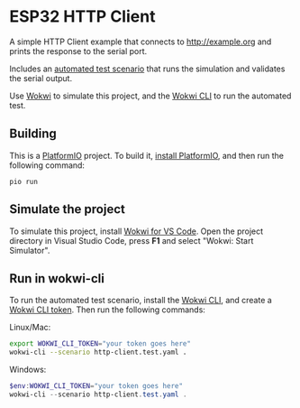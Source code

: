 # ESP32 HTTP Client

A simple HTTP Client example that connects to http://example.org and prints the response to the serial port.

Includes an [automated test scenario](./http-client.test.yaml) that runs the simulation and validates the serial output.

Use [Wokwi](https://marketplace.visualstudio.com/items?itemName=wokwi.wokwi-vscode) to simulate this project, and the [Wokwi CLI](https://github.com/wokwi/wokwi-cli) to run the automated test.

## Building

This is a [PlatformIO](https://platformio.org) project. To build it, [install PlatformIO](https://docs.platformio.org/en/latest/core/installation/index.html), and then run the following command:

```
pio run
```

## Simulate the project

To simulate this project, install [Wokwi for VS Code](https://marketplace.visualstudio.com/items?itemName=wokwi.wokwi-vscode). Open the project directory in Visual Studio Code, press **F1** and select "Wokwi: Start Simulator".

## Run in wokwi-cli

To run the automated test scenario, install the [Wokwi CLI](https://github.com/wokwi/wokwi-cli/#installation), and create a [Wokwi CLI token](https://wokwi.com/dashboard/ci). Then run the following commands:

Linux/Mac:

```bash
export WOKWI_CLI_TOKEN="your token goes here"
wokwi-cli --scenario http-client.test.yaml .
```

Windows:

```powershell
$env:WOKWI_CLI_TOKEN="your token goes here"
wokwi-cli --scenario http-client.test.yaml .
```

